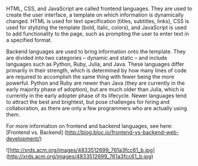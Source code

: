 HTML, CSS, and JavaScript are called frontend languages. They are used to create the user interface, a template on which information is dynamically changed. HTML is used for text specification (titles, subtitles, links), CSS is used for stylizing the template (bold, italic, colors), and JavaScript is used to add functionality to the page, such as prompting the user to enter text in a specified format.

Backend languages are used to bring information onto the template. They are divided into two categories – dynamic and static – and include languages such as Python, Ruby, Julia, and Java. These languages differ primarily in their strength, which is determined by how many lines of code are required to accomplish the same thing with fewer being the more powerful. Python and Ruby are newer than Java (they are currently in the early majority phase of adoption), but are much older than Julia, which is currently in the early adopter phase of its lifecycle. Newer languages tend to attract the best and brightest, but pose challenges for hiring and collaboration, as there are only a few programmers who are actually using them.

For more information on frontend and backend languages, see here: [Frontend vs. Backend] (http://blog.bloc.io/frontend-vs-backend-web-development/)

![http://xrds.acm.org/images/4833512699_761a3fcc61_b.jpg] (http://xrds.acm.org/images/4833512699_761a3fcc61_b.jpg)
